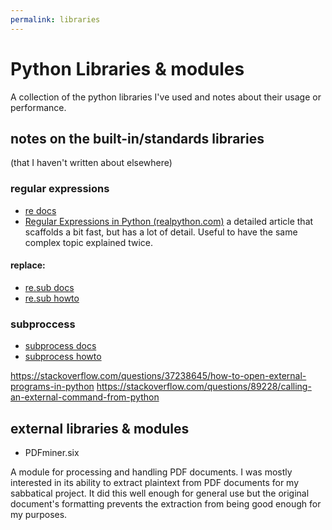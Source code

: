 ```yaml
---
permalink: libraries
---
```


# Python Libraries & modules

A collection of the python libraries I've used and notes about their usage or performance.

## notes on the built-in/standards libraries
(that I haven't written about elsewhere)

### regular expressions

* [re docs](https://docs.python.org/3/library/re.html)
* [Regular Expressions in Python (realpython.com)](https://realpython.com/regex-python/)
a detailed article that scaffolds a bit fast, but has a lot of detail. Useful to have the same complex topic explained twice.

#### replace: 
* [re.sub docs](https://docs.python.org/3/library/re.html#re.sub)
* [re.sub howto](https://docs.python.org/3/howto/regex.html#search-and-replace) 

### subproccess
* [subprocess docs](https://docs.python.org/3/library/subprocess.html)
* [subprocess howto]()

https://stackoverflow.com/questions/37238645/how-to-open-external-programs-in-python
https://stackoverflow.com/questions/89228/calling-an-external-command-from-python 


## external libraries & modules
* PDFminer.six

A module for processing and handling PDF documents. I was mostly interested in its ability to extract plaintext from PDF documents for my sabbatical project. It did this well enough for general use but the original document's formatting prevents the extraction from being good enough for my purposes. 